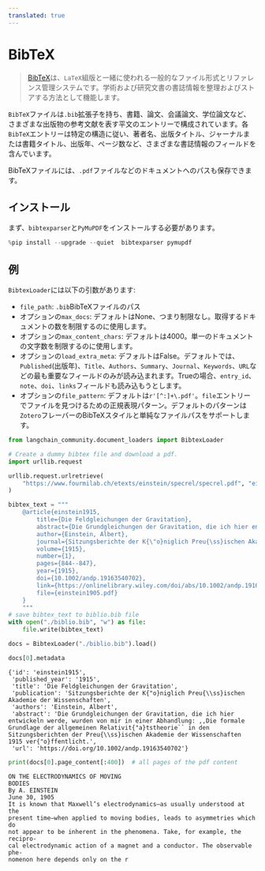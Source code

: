 ```yaml
---
translated: true
---
```


# BibTeX

>[BibTeX](https://www.ctan.org/pkg/bibtex)は、`LaTeX`組版と一緒に使われる一般的なファイル形式とリファレンス管理システムです。学術および研究文書の書誌情報を整理およびストアする方法として機能します。

`BibTeX`ファイルは`.bib`拡張子を持ち、書籍、論文、会議論文、学位論文など、さまざまな出版物の参考文献を表す平文のエントリーで構成されています。各`BibTeX`エントリーは特定の構造に従い、著者名、出版タイトル、ジャーナルまたは書籍タイトル、出版年、ページ数など、さまざまな書誌情報のフィールドを含んでいます。

BibTeXファイルには、`.pdf`ファイルなどのドキュメントへのパスも保存できます。

## インストール

まず、`bibtexparser`と`PyMuPDF`をインストールする必要があります。

```python
%pip install --upgrade --quiet  bibtexparser pymupdf
```

## 例

`BibtexLoader`には以下の引数があります:
- `file_path`: `.bib`BibTeXファイルのパス
- オプションの`max_docs`: デフォルトはNone、つまり制限なし。取得するドキュメントの数を制限するのに使用します。
- オプションの`max_content_chars`: デフォルトは4000。単一のドキュメントの文字数を制限するのに使用します。
- オプションの`load_extra_meta`: デフォルトはFalse。デフォルトでは、`Published`(出版年)、`Title`、`Authors`、`Summary`、`Journal`、`Keywords`、`URL`などの最も重要なフィールドのみが読み込まれます。Trueの場合、`entry_id`、`note`、`doi`、`links`フィールドも読み込もうとします。
- オプションの`file_pattern`: デフォルトは`r'[^:]+\.pdf'`。`file`エントリーでファイルを見つけるための正規表現パターン。デフォルトのパターンは`Zotero`フレーバーのBibTeXスタイルと単純なファイルパスをサポートします。

```python
from langchain_community.document_loaders import BibtexLoader
```

```python
# Create a dummy bibtex file and download a pdf.
import urllib.request

urllib.request.urlretrieve(
    "https://www.fourmilab.ch/etexts/einstein/specrel/specrel.pdf", "einstein1905.pdf"
)

bibtex_text = """
    @article{einstein1915,
        title={Die Feldgleichungen der Gravitation},
        abstract={Die Grundgleichungen der Gravitation, die ich hier entwickeln werde, wurden von mir in einer Abhandlung: ,,Die formale Grundlage der allgemeinen Relativit{\"a}tstheorie`` in den Sitzungsberichten der Preu{\ss}ischen Akademie der Wissenschaften 1915 ver{\"o}ffentlicht.},
        author={Einstein, Albert},
        journal={Sitzungsberichte der K{\"o}niglich Preu{\ss}ischen Akademie der Wissenschaften},
        volume={1915},
        number={1},
        pages={844--847},
        year={1915},
        doi={10.1002/andp.19163540702},
        link={https://onlinelibrary.wiley.com/doi/abs/10.1002/andp.19163540702},
        file={einstein1905.pdf}
    }
    """
# save bibtex_text to biblio.bib file
with open("./biblio.bib", "w") as file:
    file.write(bibtex_text)
```

```python
docs = BibtexLoader("./biblio.bib").load()
```

```python
docs[0].metadata
```

```output
{'id': 'einstein1915',
 'published_year': '1915',
 'title': 'Die Feldgleichungen der Gravitation',
 'publication': 'Sitzungsberichte der K{"o}niglich Preu{\\ss}ischen Akademie der Wissenschaften',
 'authors': 'Einstein, Albert',
 'abstract': 'Die Grundgleichungen der Gravitation, die ich hier entwickeln werde, wurden von mir in einer Abhandlung: ,,Die formale Grundlage der allgemeinen Relativit{"a}tstheorie`` in den Sitzungsberichten der Preu{\\ss}ischen Akademie der Wissenschaften 1915 ver{"o}ffentlicht.',
 'url': 'https://doi.org/10.1002/andp.19163540702'}
```

```python
print(docs[0].page_content[:400])  # all pages of the pdf content
```

```output
ON THE ELECTRODYNAMICS OF MOVING
BODIES
By A. EINSTEIN
June 30, 1905
It is known that Maxwell’s electrodynamics—as usually understood at the
present time—when applied to moving bodies, leads to asymmetries which do
not appear to be inherent in the phenomena. Take, for example, the recipro-
cal electrodynamic action of a magnet and a conductor. The observable phe-
nomenon here depends only on the r
```
